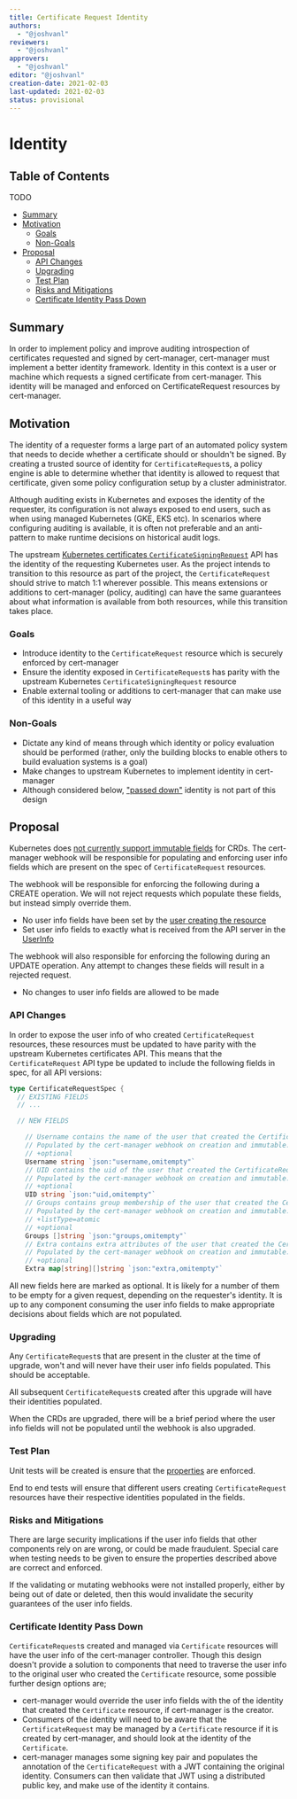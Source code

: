 ```yaml
---
title: Certificate Request Identity
authors:
  - "@joshvanl"
reviewers:
  - "@joshvanl"
approvers:
  - "@joshvanl"
editor: "@joshvanl"
creation-date: 2021-02-03
last-updated: 2021-02-03
status: provisional
---
```


# Identity

## Table of Contents

TODO
<!-- toc -->
- [Summary](#summary)
- [Motivation](#motivation)
  - [Goals](#goals)
  - [Non-Goals](#non-goals)
- [Proposal](#proposal)
  - [API Changes](#api-changes)
  - [Upgrading](#upgrading)
  - [Test Plan](#test-plan)
  - [Risks and Mitigations](#risks-and-mitigations)
  - [Certificate Identity Pass Down](#certificate-identity-pass-down)
<!-- /toc -->

## Summary

In order to implement policy and improve auditing introspection of certificates
requested and signed by cert-manager, cert-manager must implement a better
identity framework. Identity in this context is a user or machine which requests
a signed certificate from cert-manager. This identity will be managed and
enforced on CertificateRequest resources by cert-manager.


## Motivation

The identity of a requester forms a large part of an automated policy system
that needs to decide whether a certificate should or shouldn't be signed. By
creating a trusted source of identity for `CertificateRequest`s, a policy engine
is able to determine whether that identity is allowed to request that
certificate, given some policy configuration setup by a cluster administrator.

Although auditing exists in Kubernetes and exposes the identity of the
requester, its configuration is not always exposed to end users, such as
when using managed Kubernetes (GKE, EKS etc). In scenarios where
configuring auditing is available, it is often not preferable and an
anti-pattern to make runtime decisions on historical audit logs.

The upstream [Kubernetes certificates
`CertificateSigningRequest`](https://kubernetes.io/docs/reference/generated/kubernetes-api/v1.20/#certificatesigningrequest-v1-certificates-k8s-io)
API has the identity of the requesting Kubernetes user. As the project intends
to transition to this resource as part of the project, the `CertificateRequest`
should strive to match 1:1 wherever possible. This means extensions or additions
to cert-manager (policy, auditing) can have the same guarantees about what
information is available from both resources, while this transition takes place.


### Goals

- Introduce identity to the `CertificateRequest` resource which is securely
    enforced by cert-manager
- Ensure the identity exposed in `CertificateRequest`s has parity with the
    upstream Kubernetes `CertificateSigningRequest` resource
- Enable external tooling or additions to cert-manager that can make use of this
    identity in a useful way

### Non-Goals

- Dictate any kind of means through which identity or policy evaluation should
  be performed (rather, only the building blocks to enable others to build
  evaluation systems is a goal)
- Make changes to upstream Kubernetes to implement identity in cert-manager
- Although considered below, ["passed down"](#certificate-identity-pass-down)
  identity is not part of this design

## Proposal

Kubernetes does [not currently support immutable
fields](https://github.com/kubernetes/enhancements/blob/8b9b994136371f1bc938aabf012f4c45535d684c/keps/sig-api-machinery/20190603-immutable-fields.md)
for CRDs. The cert-manager webhook will be responsible for populating and
enforcing user info fields which are present on the spec of `CertificateRequest`
resources.

The webhook will be responsible for enforcing the following during a CREATE
operation. We will not reject requests which populate these fields, but instead
simply override them.
- No user info fields have been set by the [user creating the resource](
  https://github.com/kubernetes/kubernetes/blob/7a94debba5f8c21bbf8b42b2a7f1d5e974ddb837/pkg/registry/certificates/certificates/strategy.go#L63-L79)
- Set user info fields to exactly what is received from the API server in the
    [UserInfo](https://kubernetes.io/docs/reference/generated/kubernetes-api/v1.20/#userinfo-v1-authentication-k8s-io)

The webhook will also responsible for enforcing the following during an UPDATE
operation. Any attempt to changes these fields will result in a rejected
request.
- No changes to user info fields are allowed to be made

### API Changes

In order to expose the user info of who created `CertificateRequest` resources,
these resources must be updated to have parity with the upstream Kubernetes
certificates API.
This means that the `CertificateRequest` API type be updated to include the
following fields in spec, for all API versions:

```go
type CertificateRequestSpec {
  // EXISTING FIELDS
  // ...

  // NEW FIELDS

	// Username contains the name of the user that created the CertificateRequest.
	// Populated by the cert-manager webhook on creation and immutable.
	// +optional
	Username string `json:"username,omitempty"`
	// UID contains the uid of the user that created the CertificateRequest.
	// Populated by the cert-manager webhook on creation and immutable.
	// +optional
	UID string `json:"uid,omitempty"`
	// Groups contains group membership of the user that created the CertificateRequest.
	// Populated by the cert-manager webhook on creation and immutable.
	// +listType=atomic
	// +optional
	Groups []string `json:"groups,omitempty"`
	// Extra contains extra attributes of the user that created the CertificateRequest.
	// Populated by the cert-manager webhook on creation and immutable.
	// +optional
	Extra map[string][]string `json:"extra,omitempty"`
```

All new fields here are marked as optional. It is likely for a number of them to
be empty for a given request, depending on the requester's identity. It is up to
any component consuming the user info fields to make appropriate decisions about
fields which are not populated.

### Upgrading

Any `CertificateRequest`s that are present in the cluster at the time of
upgrade, won't and will never have their user info fields populated. This should
be acceptable.

All subsequent `CertificateRequest`s created after this upgrade will have their
identities populated.

When the CRDs are upgraded, there will be a brief period where the user info
fields will not be populated until the webhook is also upgraded.

### Test Plan

Unit tests will be created is ensure that the [properties](#proposal) are
enforced.

End to end tests will ensure that different users creating `CertificateRequest`
resources have their respective identities populated in the fields.

### Risks and Mitigations

There are large security implications if the user info fields that other
components rely on are wrong, or could be made fraudulent. Special care when
testing needs to be given to ensure the properties described above are correct
and enforced.

If the validating or mutating webhooks were not installed properly, either by
being out of date or deleted, then this would invalidate the security guarantees
of the user info fields.

### Certificate Identity Pass Down

`CertificateRequest`s created and managed via `Certificate` resources will have
the user info of the cert-manager controller. Though this design doesn't provide
a solution to components that need to traverse the user info to the original
user who created the `Certificate` resource, some possible further design
options are;
- cert-manager would override the user info fields with the of the identity that
    created the `Certificate` resource, if cert-manager is the creator.
- Consumers of the identity will need to be aware that the `CertificateRequest`
    may be managed by a `Certificate` resource if it is created by cert-manager,
    and should look at the identity of the `Certificate`.
- cert-manager manages some signing key pair and populates the annotation of
    the `CertificateRequest` with a JWT containing the original identity.
    Consumers can then validate that JWT using a distributed public key, and
    make use of the identity it contains.
